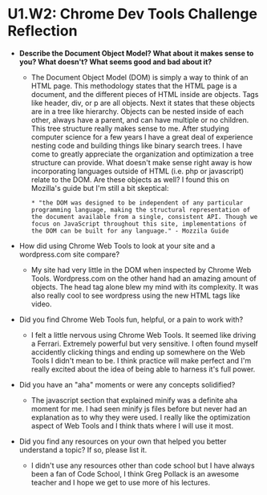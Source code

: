 # U1.W2: Chrome Dev Tools Challenge Reflection

* **Describe the Document Object Model? What about it makes sense to you? What doesn't? What seems good and bad about it?**
  * The Document Object Model (DOM) is simply a way to think of an HTML page.  This methodology states that the HTML page is a document, and the different pieces of HTML inside are objects.  Tags like header, div, or p are all objects.  Next it states that these objects are in a tree like hierarchy.  Objects can be nested inside of each other, always have a parent, and can have multiple or no children.  This tree structure really makes sense to me.  After studying computer science for a few years I have a great deal of experience nesting code and building things like binary search trees.  I have come to greatly appreciate the organization and optimization a tree structure can provide.  What doesn't make sense right away is how incorporating languages outside of HTML (i.e. php or javascript) relate to the DOM. Are these objects as well?  I found this on Mozilla's guide but I'm still a bit skeptical:
  

 		* "the DOM was designed to be independent of any particular programming language, making the structural representation of the document available from a single, consistent API. Though we focus on JavaScript throughout this site, implementations of the DOM can be built for any language." - Mozzila Guide

* How did using Chrome Web Tools to look at your site and a wordpress.com site compare?

	* My site had very little in the DOM when inspected by Chrome Web Tools.  Wordpress.com on the other hand had an amazing amount of objects.  The head tag alone blew my mind with its complexity.  It was also really cool to see wordpress using the new HTML tags like video.

* Did you find Chrome Web Tools fun, helpful, or a pain to work with?
	* I felt a little nervous using Chrome Web Tools.  It seemed like driving a Ferrari.  Extremely powerful but very sensitive.  I often found myself accidently clicking things and ending up somewhere on the Web Tools I didn't mean to be.  I think practice will make perfect and I'm really excited about the idea of being able to harness it's full power.
* Did you have an "aha" moments or were any concepts solidified?
	* The javascript section that explained minify was a definite aha moment for me. I had seen minify js files before but never had an explanation as to why they were used.  I really like the optimization aspect of Web Tools and I think thats where I will use it most.
* Did you find any resources on your own that helped you better understand a topic? If so, please list it.
	* I didn't use any resources other than code school but I have always been a fan of Code School, I think Greg Pollack is an awesome teacher and I hope we get to use more of his lectures.
